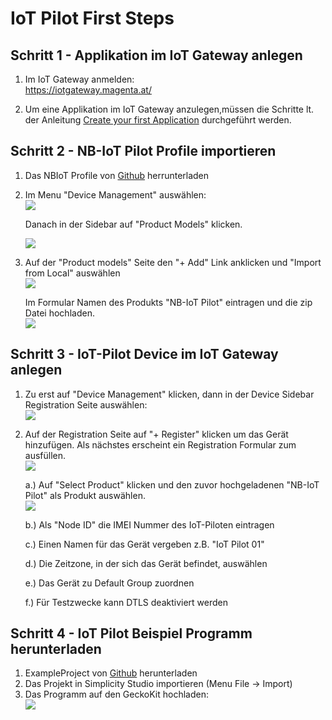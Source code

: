 # IoT Pilot First Steps

## Schritt 1 - Applikation im IoT Gateway anlegen

1. Im IoT Gateway anmelden:</br>
   https://iotgateway.magenta.at/</br>

2. Um eine Applikation im IoT Gateway anzulegen,müssen die Schritte lt. der Anleitung [Create your first Application][create1App_link] durchgeführt werden.

## Schritt 2 - NB-IoT Pilot Profile importieren

1. Das NBIoT Profile von [Github][profileLink] herrunterladen
2. Im Menu "Device Management" auswählen: <br>
    ![][selectDeviceMgmt]

    Danach in der Sidebar auf "Product Models" klicken.

    ![][go2ProductModels]

3. Auf der "Product models" Seite den "+ Add" Link anklicken und "Import from Local" auswählen <br>
    ![][importLocal]

    Im Formular Namen des Produkts "NB-IoT Pilot" eintragen und die zip Datei hochladen. <br>
    ![][importWindow]

## Schritt 3 - IoT-Pilot Device im IoT Gateway anlegen

1. Zu erst auf "Device Management" klicken, dann in der Device Sidebar Registration Seite auswählen: <br>
![][selectReg]
2. Auf der Registration Seite auf "+ Register" klicken um das Gerät hinzufügen. Als nächstes erscheint ein Registration Formular zum ausfüllen. <br>
![][registerDevice]

    a.) Auf "Select Product" klicken und den zuvor hochgeladenen "NB-IoT Pilot" als Produkt auswählen. <br> ![][iotPilotIcon]  

    b.) Als "Node ID" die IMEI Nummer des IoT-Piloten eintragen  

    c.) Einen Namen für das Gerät vergeben z.B. "IoT Pilot 01"  

    d.) Die Zeitzone, in der sich das Gerät befindet, auswählen  

    e.) Das Gerät zu Default Group zuordnen  

    f.) Für Testzwecke kann DTLS deaktiviert werden  

## Schritt 4 - IoT Pilot Beispiel Programm herunterladen

1. ExampleProject von [Github][exampleLink] herunterladen
2. Das Projekt in Simplicity Studio importieren (Menu File -> Import)
3. Das Programm auf den GeckoKit hochladen: 
<br> ![][runProject]


[selectDeviceMgmt]: ../pics/select_device_mgmt.png
[selectReg]: ../pics/devices_devreg.png
[iotPilotIcon]: ../pics/NBIotPilot_Product_Icon.png
[registerDevice]: ../pics/register_device.png
[go2ProductModels]: ../pics/select_productModels.png
[importLocal]: ../pics/import_from_local.png
[importWindow]: ../pics/import_window.png
[runProject]: ../pics/run_project.png

[create1App_link]: https://magentabusiness.github.io/IoT-Quickstart/#/01_Create_first_Application
[profileLink]: [../06_code_examples/Profile]
[exampleLink]: [../06_code_examples/ExampleLibProject]